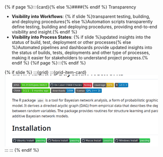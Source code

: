 {% if page %}:::{card}{% else %}####{% endif %} Transparency
- **Visibility into Workflows**: {% if slide %}transparent testing, building, and deploying procedures{% else %}Automation scripts transparently define testing, building and deploying procedures, providing end-to-end visibility and insight.{% endif %}
- **Visibility into Process States**: {% if slide %}updated insights into the status of build, test, deployment or other processes{% else %}Automated pipelines and dashboards provide updated insights into the status of builds, tests, deployments and other type of processes, making it easier for stakeholders to understand project progress.{% endif %}
{%if page %}:::{% endif %}

{% if slide %}
:::{grid}
:::{grid-item-card} 
![Transparent Reporting Status Badges](./status_badge_example.png)
:::
:::
{% endif %}